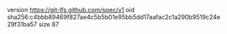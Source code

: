 version https://git-lfs.github.com/spec/v1
oid sha256:c4bbb89469f827ae4c5b5b01e95bb5dd17aafac2c1a290b9519c24e29f31ba57
size 87
